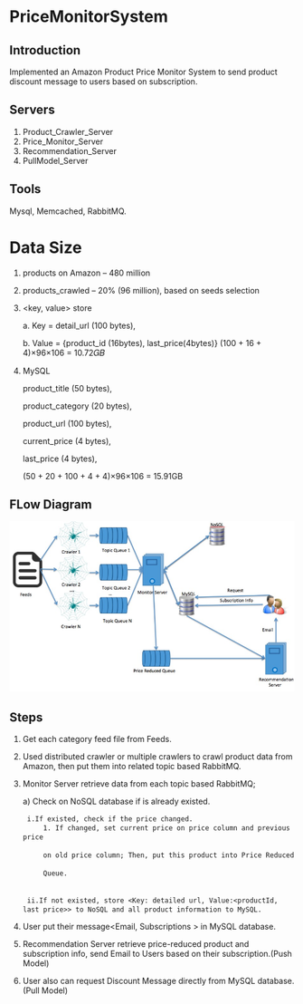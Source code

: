 # PriceMonitorSystem

## Introduction

Implemented an Amazon Product Price Monitor System to send product discount message to users based on subscription.

## Servers
1. Product_Crawler_Server
2. Price_Monitor_Server
3. Recommendation_Server
4. PullModel_Server

## Tools
Mysql, Memcached, RabbitMQ.

# Data Size

1. products on Amazon – 480 million
2. products_crawled – 20% (96 million), based on seeds selection

3. <key, value> store

    a. Key = detail_url (100 bytes), 
    
    b. Value = {product_id (16bytes), last_price(4bytes)} (100 + 16 + 4)×96×106 = 10.72𝐺𝐵

4. MySQL
    
   product_title (50 bytes), 
   
   product_category (20 bytes), 
   
   product_url (100 bytes), 
   
   current_price (4 bytes), 
   
   last_price (4 bytes),
   
   (50 + 20 + 100 + 4 + 4)×96×106 = 15.91GB
   
## FLow Diagram
![image](https://github.com/mrjzhu/PriceMonitorSystem/blob/master/architecture.jpeg)

## Steps

1. Get each category feed file from Feeds.

2. Used distributed crawler or multiple crawlers to crawl product data from Amazon, then put them into related topic based RabbitMQ.

3. Monitor Server retrieve data from each topic based RabbitMQ;

    a) Check on NoSQL database if is already existed.

        i.If existed, check if the price changed.
            1. If changed, set current price on price column and previous price
            
            on old price column; Then, put this product into Price Reduced
            
            Queue.


        ii.If not existed, store <Key: detailed url, Value:<productId, last price>> to NoSQL and all product information to MySQL.

4. User put their message<Email, Subscriptions > in MySQL database.

5. Recommendation Server retrieve price-reduced product and subscription info, send Email to Users based on their subscription.(Push Model)

6. User also can request Discount Message directly from MySQL database. (Pull Model)


